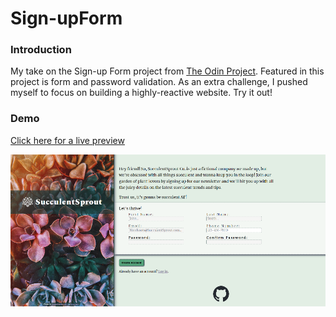 # Sign-upForm

### Introduction

My take on the Sign-up Form project from [The Odin Project](https://www.theodinproject.com/lessons/intermediate-html-and-css-sign-up-form). 
Featured in this project is form and password validation. As an extra challenge, I pushed myself to focus on building a highly-reactive website. Try it out!

### Demo

[Click here for a live preview](https://bunnehhewd.github.io/Sign-upForm/)

![Screenshot](gitsign.png)

